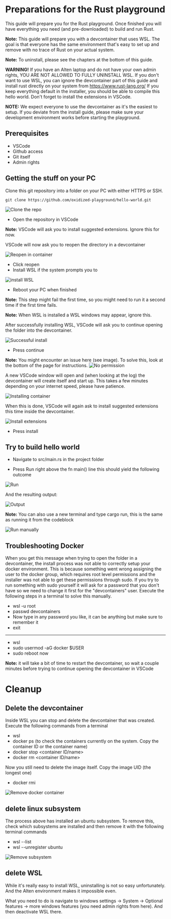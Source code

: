 # Preparations for the Rust playground

This guide will prepare you for the Rust playground. Once finished you will have everything you need (and pre-downloaded) to build and run Rust.

**Note:** This guide will prepare you with a devcontainer that uses WSL. The goal is that everyone has the same environment that's easy to set up and remove with no trace of Rust on your actual system. 

**Note:** To uninstall, please see the chapters at the bottom of this guide.

**WARNING!** If you have an Alten laptop and do not have your own admin rights, YOU ARE NOT ALLOWED TO FULLY UNINSTALL WSL.
If you don't want to use WSL, you can ignore the devcontainer part of this guide and install rust directly on your system from https://www.rust-lang.org/ If you keep everything default in the installer, you should be able to compile this hello world. Don't forget to install the extensions in VSCode.

**NOTE:** We expect everyone to use the devcontainer as it's the easiest to setup. If you deviate from the install guide, please make sure your development environment works before starting the playground.

## Prerequisites
- VSCode
- Github access
- Git itself
- Admin rights

## Getting the stuff on your PC

Clone this git repository into a folder on your PC with either HTTPS or SSH.

`git clone https://github.com/oxidized-playground/hello-world.git`

![Clone the repo](/images/clone_repo.png "Clone the repo")

- Open the repository in VSCode
  
**Note:** VSCode will ask you to install suggested extensions. Ignore this for now. 

VSCode will now ask you to reopen the directory in a devcontainer

![Reopen in container](/images/reopen_in_container.png "Reopen in container")

- Click reopen
- Install WSL if the system prompts you to

![install WSL](/images/install_wsl.png "Install WSL")

- Reboot your PC when finished

**Note:** This step might fail the first time, so you might need to run it a second time if the first time fails. 

**Note:** When WSL is installed a WSL windows may appear, ignore this.

After successfully installing WSL, VSCode will ask you to continue opening the folder into the devcontainer. 

![Successful install](/images/continue_opening_in_devcontainer.png "Successful install")

- Press continue

**Note:** You might encounter an issue here (see image). To solve this, look at the bottom of the page for instructions.
![No permission](/images/no_permission_to_run_docker.png "No permission")

A new VSCode window will open and (when looking at the log) the devcontainer will create itself and start up. This takes a few minutes depending on your internet speed, please have patience. 

![Installing container](/images/installing_devcontainer.png "Installing container")

When this is done, VSCode will again ask to install suggested extensions this time inside the devcontainer.

![Install extensions](/images/install_extensions.png "Install extensions")

- Press install

## Try to build hello world

- Navigate to src/main.rs in the project folder

- Press Run right above the fn main() line
this should yield the following outcome

![Run](/images/run.png "Run")

And the resulting output:

![Output](/images/run_result.png "Output")

**Note:** You can also use a new terminal and type cargo run, this is the same as running it from the codeblock

![Run manually](/images/run_manually.png "Run manually")


## Troubleshooting Docker

When you get this message when trying to open the folder in a devcontainer, the install process was not able to correctly setup your docker environment. 
This is because something went wrong assigning the user to the docker group, which requires root level permissions and the installer was not able to get these permissions through sudo. If you try to run something with sudo yourself it will ask for a password that you don't have so we need to change it first for the "devcontainers" user. 
Execute the following steps in a terminal to solve this manually.


- wsl -u root
- passwd devcontainers
- Now type in any password you like, it can be anything
  but make sure to remember it
- exit

---

- wsl
- sudo usermod -aG docker $USER
- sudo reboot now

**Note:** it will take a bit of time to restart the devcontainer, so wait a couple minutes before trying to continue opening the devcontainer in VSCode


# Cleanup

## Delete the devcontainer

Inside WSL you can stop and delete the devcontainer that was created. Execute the following commands from a terminal

- wsl
- docker ps (to check the containers currently on the system. Copy the container ID or the container name)
- docker stop <container ID/name>
- docker rm <container ID/name>

Now you still need to delete the image itself. Copy the image UID (the longest one)

- docker rmi <image UID>

![Remove docker container](/images/remove_docker_container.png "Remove docker container")

## delete linux subsystem

The process above has installed an ubuntu subsystem. To remove this, check which subsystems are installed and then remove it with the following terminal commands

- wsl --list
- wsl --unregister ubuntu

![Remove subsystem](/images/remove_ubuntu_subsystem.png "Remove subsystem")

## delete WSL

While it's really easy to install WSL, uninstalling is not so easy unfortunately. And the Alten environment makes it impossible even.

What you need to do is navigate to windows settings -> System -> Optional features -> more windows features (you need admin rights from here). And then deactivate WSL there.






  

